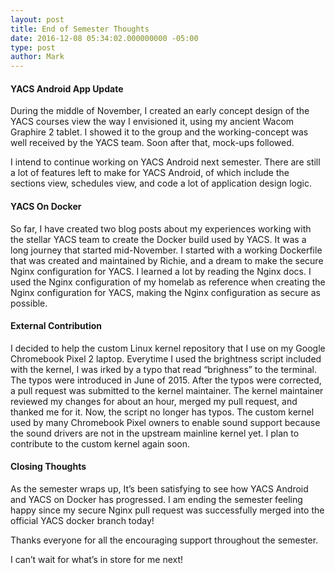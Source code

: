 ```yaml
---
layout: post
title: End of Semester Thoughts
date: 2016-12-08 05:34:02.000000000 -05:00
type: post
author: Mark
---
```


#### YACS Android App Update

During the middle of November, I created an early concept design of the YACS courses view the way I envisioned it, using my ancient Wacom Graphire 2 tablet. I showed it to the group and the working-concept was well received by the YACS team. Soon after that, mock-ups followed.

I intend to continue working on YACS Android next semester. There are still a lot of features left to make for YACS Android, of which include the sections view, schedules view, and code a lot of application design logic.

#### YACS On Docker

So far, I have created two blog posts about my experiences working with the stellar YACS team to create the Docker build used by YACS. It was a long journey that started mid-November. I started with a working Dockerfile that was created and maintained by Richie, and a dream to make the secure Nginx configuration for YACS. I learned a lot by reading the Nginx docs. I used the Nginx configuration of my homelab as reference when creating the Nginx configuration for YACS, making the Nginx configuration as secure as possible.

#### External Contribution

I decided to help the custom Linux kernel repository that I use on my Google Chromebook Pixel 2 laptop. Everytime I used the brightness script included with the kernel, I was irked by a typo that read “brighness” to the terminal. The typos were introduced in June of 2015. After the typos were corrected, a pull request was submitted to the kernel maintainer. The kernel maintainer reviewed my changes for about an hour, merged my pull request, and thanked me for it. Now, the script no longer has typos. The custom kernel used by many Chromebook Pixel owners to enable sound support because the sound drivers are not in the upstream mainline kernel yet. I plan to contribute to the custom kernel again soon.

#### Closing Thoughts

As the semester wraps up, It’s been satisfying to see how YACS Android and YACS on Docker has progressed. I am ending the semester feeling happy since my secure Nginx pull request was successfully merged into the official YACS docker branch today!

Thanks everyone for all the encouraging support throughout the semester.

I can’t wait for what’s in store for me next!

